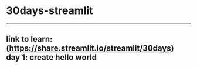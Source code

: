 # 30days-streamlit
---
link to learn: (https://share.streamlit.io/streamlit/30days)
<br>
 day 1: create hello world
 ---
 
